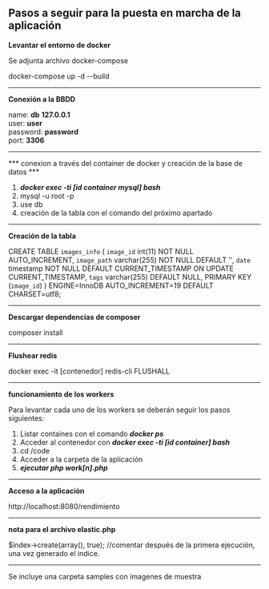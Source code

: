## **Pasos a seguir para la puesta en marcha de la aplicación**

**Levantar el entorno de docker**

Se adjunta archivo docker-compose

docker-compose up -d --build

---

**Conexión a la BBDD**

name: **db**
**127.0.0.1**  
user: **user**  
password: **password**  
port: **3306**


---
*** conexion a través del container de docker y creación de la base de datos ***

1. ***docker exec -ti [id container mysql] bash***
2. mysql -u root -p 
3. use db
4. creación de la tabla con el comando del próximo apartado

---

**Creación de la tabla**

CREATE TABLE `images_info` (
  `image_id` int(11) NOT NULL AUTO_INCREMENT,
  `image_path` varchar(255) NOT NULL DEFAULT '',
  `date` timestamp NOT NULL DEFAULT CURRENT_TIMESTAMP ON UPDATE CURRENT_TIMESTAMP,
  `tags` varchar(255) DEFAULT NULL,
  PRIMARY KEY (`image_id`)
) ENGINE=InnoDB AUTO_INCREMENT=19 DEFAULT CHARSET=utf8;

---

**Descargar dependencias de composer**

composer install

---

**Flushear redis**

docker exec -it [contenedor] redis-cli FLUSHALL

---

**funcionamiento de los workers**

Para levantar cada uno de los workers se deberán seguir los pasos siguientes:

 1. Listar containes con el comando ***docker ps***
 2. Acceder al contenedor con ***docker exec -ti [id container] bash***
 3. cd /code 
 4. Acceder a la carpeta de la aplicación
 5. ***ejecutar php work[n].php***

---

**Acceso a la aplicación**

http://localhost:8080/rendimiento

---

**nota para el archivo elastic.php**

$index->create(array(), true);  //comentar después de la primera ejecución, una vez generado el indice.

---

Se incluye una carpeta samples con imagenes de muestra
